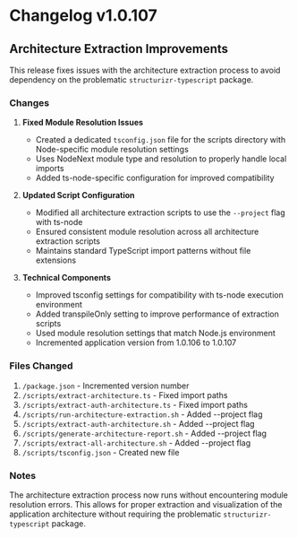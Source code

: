 # Changelog v1.0.107

## Architecture Extraction Improvements

This release fixes issues with the architecture extraction process to avoid dependency on the problematic `structurizr-typescript` package.

### Changes

1. **Fixed Module Resolution Issues**
   - Created a dedicated `tsconfig.json` file for the scripts directory with Node-specific module resolution settings
   - Uses NodeNext module type and resolution to properly handle local imports
   - Added ts-node-specific configuration for improved compatibility

2. **Updated Script Configuration**
   - Modified all architecture extraction scripts to use the `--project` flag with ts-node
   - Ensured consistent module resolution across all architecture extraction scripts
   - Maintains standard TypeScript import patterns without file extensions

3. **Technical Components**
   - Improved tsconfig settings for compatibility with ts-node execution environment
   - Added transpileOnly setting to improve performance of extraction scripts
   - Used module resolution settings that match Node.js environment
   - Incremented application version from 1.0.106 to 1.0.107

### Files Changed

1. `/package.json` - Incremented version number
2. `/scripts/extract-architecture.ts` - Fixed import paths
3. `/scripts/extract-auth-architecture.ts` - Fixed import paths
4. `/scripts/run-architecture-extraction.sh` - Added --project flag
5. `/scripts/extract-auth-architecture.sh` - Added --project flag
6. `/scripts/generate-architecture-report.sh` - Added --project flag
7. `/scripts/extract-all-architecture.sh` - Added --project flag
8. `/scripts/tsconfig.json` - Created new file

### Notes

The architecture extraction process now runs without encountering module resolution errors. This allows for proper extraction and visualization of the application architecture without requiring the problematic `structurizr-typescript` package.
